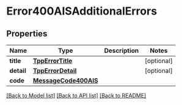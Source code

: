 # Error400AISAdditionalErrors

## Properties
Name | Type | Description | Notes
------------ | ------------- | ------------- | -------------
**title** | [**TppErrorTitle**](TppErrorTitle.md) |  | [optional] 
**detail** | [**TppErrorDetail**](TppErrorDetail.md) |  | [optional] 
**code** | [**MessageCode400AIS**](MessageCode400AIS.md) |  | 

[[Back to Model list]](../README.md#documentation-for-models) [[Back to API list]](../README.md#documentation-for-api-endpoints) [[Back to README]](../README.md)

